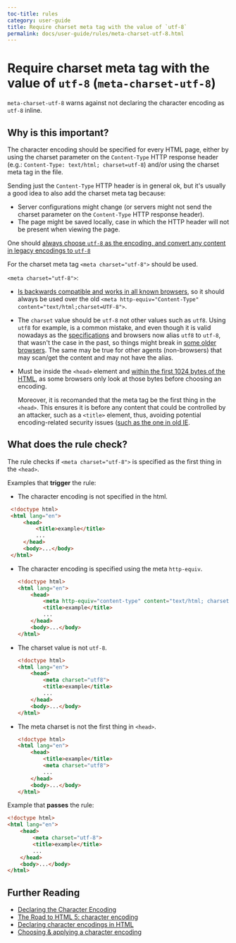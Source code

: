 ```yaml
---
toc-title: rules
category: user-guide
title: Require charset meta tag with the value of `utf-8`
permalink: docs/user-guide/rules/meta-charset-utf-8.html
---
```

# Require charset meta tag with the value of `utf-8` (`meta-charset-utf-8`)

`meta-charset-utf-8` warns against not declaring the character encoding
as `utf-8` inline.

## Why is this important?

The character encoding should be specified for every HTML page, either
by using the charset parameter on the `Content-Type` HTTP response
header (e.g.: `Content-Type: text/html; charset=utf-8`) and/or using
the charset meta tag in the file.

Sending just the `Content-Type` HTTP header is in general ok, but it's
usually a good idea to also add the charset meta tag because:

* Server configurations might change (or servers might not send the
  charset parameter on the `Content-Type` HTTP response header).
* The page might be saved locally, case in which the HTTP header will
  not be present when viewing the page.

One should [always choose `utf-8` as the encoding, and convert any
content in legacy encodings to `utf-8`](https://www.w3.org/International/questions/qa-choosing-encodings#useunicode)

For the charset meta tag `<meta charset="utf-8">` should be used.

`<meta charset="utf-8">`:

* [Is backwards compatible and works in all known
  browsers](https://blog.whatwg.org/the-road-to-html-5-character-encoding),
  so it should always be used over the old
  `<meta http-equiv="Content-Type" content="text/html;charset=UTF-8">`.

* The `charset` value should be `utf-8` not other values such as `utf8`.
  Using `utf8` for example, is a common mistake, and even though it is
  valid nowadays as the [specifications](https://encoding.spec.whatwg.org/#names-and-labels)
  and browsers now alias `utf8` to `utf-8`, that wasn't the case in the
  past, so things might break in [some older
  browsers](https://twitter.com/jacobrossi/status/591435377291866112).
  The same may be true for other agents (non-browsers) that may scan/get
  the content and may not have the alias.

* Must be inside the `<head>` element and [within the first 1024
  bytes of the HTML](https://html.spec.whatwg.org/multipage/semantics.html#charset),
  as some browsers only look at those bytes before choosing an encoding.

  Moreover, it is recomanded that the meta tag be the first thing
  in the `<head>`. This ensures it is before any content that could
  be controlled by an attacker, such as a `<title>` element, thus,
  avoiding potential encoding-related security issues ([such as the
  one in old IE](https://msdn.microsoft.com/en-us/library/dd565635.aspx).

## What does the rule check?

The rule checks if `<meta charset="utf-8">` is specified as the first
thing in the `<head>`.

Examples that **trigger** the rule:

* The character encoding is not specified in the html.

 ```html
  <!doctype html>
  <html lang="en">
      <head>
          <title>example</title>
          ...
      </head>
      <body>...</body>
  </html>
  ```

* The character encoding is specified using the meta `http-equiv`.

  ```html
  <!doctype html>
  <html lang="en">
      <head>
          <meta http-equiv="content-type" content="text/html; charset=utf-8">
          <title>example</title>
          ...
      </head>
      <body>...</body>
  </html>
  ```

* The charset value is not `utf-8`.

  ```html
  <!doctype html>
  <html lang="en">
      <head>
          <meta charset="utf8">
          <title>example</title>
          ...
      </head>
      <body>...</body>
  </html>
  ```

* The meta charset is not the first thing in `<head>`.

  ```html
  <!doctype html>
  <html lang="en">
      <head>
          <title>example</title>
          <meta charset="utf8">
          ...
      </head>
      <body>...</body>
  </html>
  ```

Example that **passes** the rule:

```html
<!doctype html>
<html lang="en">
    <head>
        <meta charset="utf-8">
        <title>example</title>
        ...
    </head>
    <body>...</body>
</html>
```

## Further Reading

* [Declaring the Character Encoding](https://blog.whatwg.org/meta-charset)
* [The Road to HTML 5: character encoding](https://blog.whatwg.org/the-road-to-html-5-character-encoding)
* [Declaring character encodings in HTML](https://www.w3.org/International/questions/qa-html-encoding-declarations.en)
* [Choosing & applying a character encoding](https://www.w3.org/International/questions/qa-choosing-encodings)
